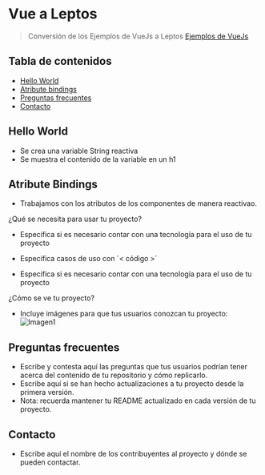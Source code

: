 # Vue a Leptos
> Conversión de los Ejemplos de VueJs a Leptos [Ejemplos de VueJs](https://vuejs.org/examples/#hello-world)

## Tabla de contenidos
* [Hello World](#HelloWorld)
* [Atribute bindings](#atributeBindings)
* [Preguntas frecuentes](#preguntas)
* [Contacto](#contacto)

## Hello World <a name="HelloWorld"></a> 
  - Se crea una variable String reactiva
  - Se muestra el contenido de la variable en un h1

## Atribute Bindings <a name="atributeBindings"></a> 
  - Trabajamos con los atributos de los componentes de manera reactivao.

  ¿Qué se necesita para usar tu proyecto?
  - Especifica si es necesario contar con una tecnología para el uso de tu proyecto
  - Especifica casos de uso con ´< código >´

  - Especifica si es necesario contar con una tecnología para el uso de tu proyecto

  ¿Cómo se ve tu proyecto?
  - Incluye imágenes para que tus usuarios conozcan tu proyecto:
  ![Imagen1](https://user-images.githubusercontent.com/69361149/160888732-44fef9de-b60b-43e3-ba1e-1bf1ae004b52.png)

## Preguntas frecuentes <a name="preguntas"></a> 
- Escribe y contesta aquí las preguntas que tus usuarios podrían tener acerca del contenido de tu repositorio y cómo replicarlo.
- Escribe aquí si se han hecho actualizaciones a tu proyecto desde la primera versión.
- Nota: recuerda mantener tu README actualizado en cada versión de tu proyecto.

## Contacto 
- Escribe aquí el nombre de los contribuyentes al proyecto y dónde se pueden contactar.
